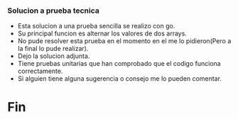 ### Solucion a prueba tecnica

- Esta solucion a una prueba sencilla se realizo con go.
- Su principal funcion es alternar los valores de dos arrays.
- No pude resolver esta prueba en el momento en el me lo pidieron(Pero a la final lo pude realizar).
- Dejo la solucion adjunta.
- Tiene pruebas unitarias que han comprobado que el codigo funciona correctamente.
- Si alguien tiene alguna sugerencia o consejo me lo pueden comentar.

# Fin